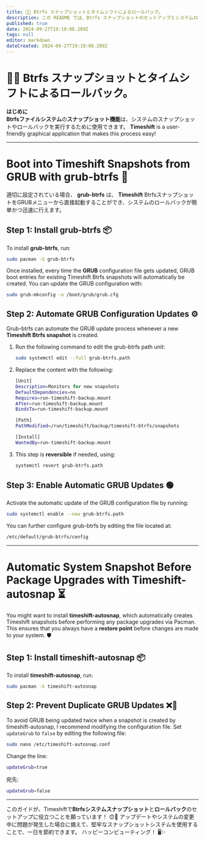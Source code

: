 ```yaml
---
title: 📸🔄 Btrfs スナップショットとタイムシフトによるロールバック。
description: この README では、Btrfs スナップショットのセットアップとシステムロールバックに関する包括的なガイドを提供しています。
published: true
date: 2024-09-27T19:19:08.209Z
tags: null
editor: markdown
dateCreated: 2024-09-27T19:19:08.209Z
---
```


# 📸🔄 Btrfs スナップショットとタイムシフトによるロールバック。

**はじめに**\
**Btrfsファイルシステム**の**スナップショット機能**は、システムのスナップショットやロールバックを実行するために使用できます。 **Timeshift** is a user-friendly graphical application that makes this process easy!

---

# Boot into Timeshift Snapshots from GRUB with grub-btrfs 🚀

適切に設定されている場合、 **grub-btrfs** は、 **Timeshift** BtrfsスナップショットをGRUBメニューから直接起動することができ、システムのロールバックが簡単かつ迅速に行えます。

## Step 1: Install grub-btrfs 📦

To install **grub-btrfs**, run:

```bash
sudo pacman -S grub-btrfs
```

Once installed, every time the **GRUB** configuration file gets updated, GRUB boot entries for existing Timeshift Btrfs snapshots will automatically be created. You can update the GRUB configuration with:

```bash
sudo grub-mkconfig -o /boot/grub/grub.cfg
```

## Step 2: Automate GRUB Configuration Updates ⚙️

Grub-btrfs can automate the GRUB update process whenever a new **Timeshift Btrfs snapshot** is created.

1. Run the following command to edit the grub-btrfs path unit:
   ```bash
   sudo systemctl edit --full grub-btrfs.path
   ```

2. Replace the content with the following:
   ```bash
   [Unit]
   Description=Monitors for new snapshots
   DefaultDependencies=no
   Requires=run-timeshift-backup.mount
   After=run-timeshift-backup.mount
   BindsTo=run-timeshift-backup.mount

   [Path]
   PathModified=/run/timeshift/backup/timeshift-btrfs/snapshots

   [Install]
   WantedBy=run-timeshift-backup.mount
   ```

3. This step is **reversible** if needed, using:
   ```bash
   systemctl revert grub-btrfs.path
   ```

## Step 3: Enable Automatic GRUB Updates 🟢

Activate the automatic update of the GRUB configuration file by running:

```bash
sudo systemctl enable --now grub-btrfs.path
```

You can further configure grub-btrfs by editing the file located at:

```bash
/etc/default/grub-btrfs/config
```

---

# Automatic System Snapshot Before Package Upgrades with Timeshift-autosnap ⏳

You might want to install **timeshift-autosnap**, which automatically creates Timeshift snapshots before performing any package upgrades via Pacman. This ensures that you always have a **restore point** before changes are made to your system. 🛡️

## Step 1: Install timeshift-autosnap 📦

To install **timeshift-autosnap**, run:

```bash
sudo pacman -S timeshift-autosnap
```

## Step 2: Prevent Duplicate GRUB Updates ❌🔄

To avoid GRUB being updated twice when a snapshot is created by timeshift-autosnap, I recommend modifying the configuration file. Set `updateGrub` to `false` by editing the following file:

```bash
sudo nano /etc/timeshift-autosnap.conf
```

Change the line:

```bash
updateGrub=true
```

宛先:

```bash
updateGrub=false
```

---

このガイドが、Timeshiftで**Btrfsシステムスナップショット**と**ロールバック**のセットアップに役立つことを願っています！ 😊🔧 アップデートやシステムの変更中に問題が発生した場合に備えて、堅牢なスナップショットシステムを使用することで、一日を節約できます。 ハッピーコンピューティング！ 🖥️✨
